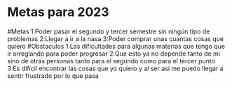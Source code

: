 # Metas para 2023
#Metas
1:Poder pasar el segundo y tercer semestre sin ningún tipo de problemas 
2:Llegar a ir a la nasa 
3:Poder comprar unas cuantas cosas que quiero
#Obstaculos 
1:Las dificultades para algunas materias que tengo que ir arreglando para poder progresar
2:Que esto ya no depende tanto de mi sino de otras personas tanto para el segundo como para el tercer punto
3:Es difícil encontrar las cosas que yo quiero y al ser así me puedo llegar a sentir frustrado por lo que pasa
